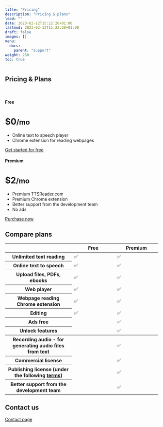 ```yaml
---
title: "Pricing"
description: "Pricing & plans"
lead: ""
date: 2023-02-12T15:22:20+01:00
lastmod: 2023-02-12T15:22:20+01:00
draft: false
images: []
menu:
  docs:
    parent: "support"
weight: 250
toc: true
---
```


## Pricing & Plans

<br/>
<div class="row row-cols-1 row-cols-md-3 mb-3 text-center">
  <div style="flex: 1"></div>
  <div class="col">
    <div class="card mb-4 rounded-3 shadow-sm border-primary">
      <div class="card-header py-3">
        <h4 class="my-0 fw-normal">Free</h4>
      </div>
      <div class="card-body">
        <h1 class="card-title pricing-card-title">$0<small class="text-muted fw-light">/mo</small></h1>
        <ul class="list-unstyled mt-3 mb-4">
          <li>Online text to speech player</li>
          <li>Chrome extension for reading webpages</li>
        </ul>
        <a href="/player/" type="button" class="w-100 btn btn-lg btn-outline-primary">Get started for free</a>
      </div>
    </div>
  </div>
  <div class="col">
    <div class="card mb-4 rounded-3 shadow-sm border-primary">
      <div class="card-header py-3">
        <h4 class="my-0 fw-normal">Premium</h4>
      </div>
      <div class="card-body">
        <h1 class="card-title pricing-card-title">$2<small class="text-muted fw-light">/mo</small></h1>
        <ul class="list-unstyled mt-3 mb-4">
          <li>Premium TTSReader.com</li>
          <li>Premium Chrome extension</li>
          <li>Better support from the development team</li>
          <li>No ads</li>
        </ul>
        <a href="/upgrade/" type="button" class="w-100 btn btn-lg btn-primary">Purchase now</a>
      </div>
    </div>
  </div>
  <div style="flex: 1"></div>
</div>

## Compare plans

<div class="table-responsive">
<table class="table text-center">
  <thead>
  <tr>
    <th style="width: 34%;"></th>
    <th style="width: 22%;">Free</th>
    <th style="width: 22%;">Premium</th>
  </tr>
  </thead>
  <tbody>
  <tr>
    <th scope="row" class="text-start">Unlimited text reading</th>
    <td>✅</td>
    <td>✅</td>
  </tr>
  <tr>
    <th scope="row" class="text-start">Online text to speech</th>
    <td>✅</td>
    <td>✅</td>
  </tr>
  <tr>
    <th scope="row" class="text-start">Upload files, PDFs, ebooks</th>
    <td>✅</td>
    <td>✅</td>
  </tr>
  <tr>
    <th scope="row" class="text-start">Web player</th>
    <td>✅</td>
    <td>✅</td>
  </tr>
  <tr>
    <th scope="row" class="text-start">Webpage reading Chrome extension</th>
    <td>✅</td>
    <td>✅</td>
  </tr>
  <tr>
    <th scope="row" class="text-start">Editing</th>
    <td>✅</td>
    <td>✅</td>
  </tr>
  <tr>
    <th scope="row" class="text-start">Ads free</th>
    <td></td>
    <td>✅</td>
  </tr>
  <tr>
    <th scope="row" class="text-start">Unlock features</th>
    <td></td>
    <td>✅</td>
  </tr>
  </tbody>

  <tbody>
  <tr>
    <th scope="row" class="text-start">Recording audio - for generating audio files from text</th>
    <td></td>
    <td>✅</td>
  </tr>
  <tr>
    <th scope="row" class="text-start">Commercial license</th>
    <td></td>
    <td>✅</td>
  </tr>
  <tr>
    <th scope="row" class="text-start">Publishing license (under the following <a href="https://ttsreader.com/blog/2017/05/10/commercial/">terms</a>)</th>
    <td></td>
    <td>✅</td>
  </tr>
  <tr>
    <th scope="row" class="text-start">Better support from the development team</th>
    <td></td>
    <td>✅</td>
  </tr>
  </tbody>
</table>
</div>


## Contact us

[Contact page](/contact/)

